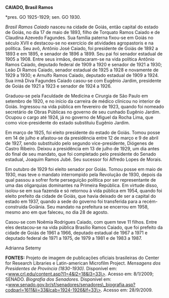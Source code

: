 **CAIADO, Brasil Ramos**

\*pres. GO 1925-1929; sen. GO 1930.

*Brasil Ramos Caiado* nasceu na cidade de Goiás, então capital do estado
de Goiás, no dia 17 de maio de 1893, filho de Torquato Ramos Caiado e de
Claudina Azevedo Fagundes. Sua família paterna fixou-se em Goiás no
século XVII e destacou-se no exercício de atividades agropastoris e na
política. Seu avô, Antônio José Caiado, foi presidente de Goiás de 1892
a 1893 e em 1895, e senador de 1896 a 1899. Seu pai foi senador estadual
de 1905 a 1908. Entre seus irmãos, destacaram-se na vida política
Antônio Ramos Caiado, deputado federal de 1909 a 1920 e senador de 1921
a 1930; Leão Di Ramos Caiado, senador estadual de 1925 a 1928 e
novamente de 1929 a 1930; e Arnulfo Ramos Caiado, deputado estadual de
1909 a 1924. Sua irmã Diva Fagundes Caiado casou-se com Eugênio Jardim,
presidente de Goiás de 1921 a 1923 e senador de 1924 a 1926.

Graduou-se pela Faculdade de Medicina e Cirurgia de São Paulo em
setembro de 1920, e no início da carreira de médico clinicou no interior
de Goiás. Ingressou na vida pública em fevereiro de 1923, quando foi
nomeado secretário de Obras Públicas no governo de seu cunhado Eugênio
Jardim. Ocupou o cargo até 1924, já no governo de Miguel da Rocha Lima,
que como vice-presidente do estado substituiu Eugênio Jardim.

Em março de 1925, foi eleito presidente do estado de Goiás. Tomou posse
em 14 de julho e afastou-se da presidência entre 12 de março e 9 de
abril de 1927, sendo substituído pelo segundo vice-presidente, Diógenes
de Castro Ribeiro. Deixou a presidência em 13 de julho de 1929, um dia
antes do final de seu mandato, que foi completado pelo presidente do
Senado estadual, Joaquim Ramos Jubé. Seu sucessor foi Alfredo Lopes de
Morais.

Em outubro de 1929 foi eleito senador por Goiás. Tomou posse em maio de
1930, mas teve o mandato interrompido pela Revolução de 1930, depois da
qual passou a sofrer forte perseguição política por ser representante de
uma das oligarquias dominantes na Primeira República. Em virtude disso,
isolou-se em sua fazenda e só retornou à vida pública em 1954, quando
foi eleito prefeito da cidade de Goiás, que havia deixado de ser a
capital do estado em 1937, quando a sede do governo foi transferida para
a recém-construída Goiânia. Seu mandato na prefeitura se encerrou em
1958, mesmo ano em que faleceu, no dia 28 de agosto.

Casou-se com Noêmia Rodrigues Caiado, com quem teve 11 filhos. Entre
eles destacou-se na vida pública Brasílio Ramos Caiado, que foi prefeito
da cidade de Goiás de 1961 a 1966, deputado estadual de 1967 a 1971 e
deputado federal de 1971 a 1975, de 1979 a 1981 e de 1983 a 1987.

Adrianna Setemy

**FONTES:** Projeto de imagem de publicações oficiais brasileiras do
Center for Research Libraries e Latin-american Microfilm Project.
*Mensagens dos Presidentes de Província (1830-1930).* Disponível em:
\<www.crl.edu/content.asp?l1=4&l2=18&l3=33\>. Acesso em: 8/1/2009;
SENADO. *Biografia dos Senadores.* Disponível
em:\<www.senado.gov.br/sf/senadores/senadores\_biografia.asp?codparl=1611&li=33&lcab=1924-1926&lf=33\>.
Acesso em: 28/9/2009.
